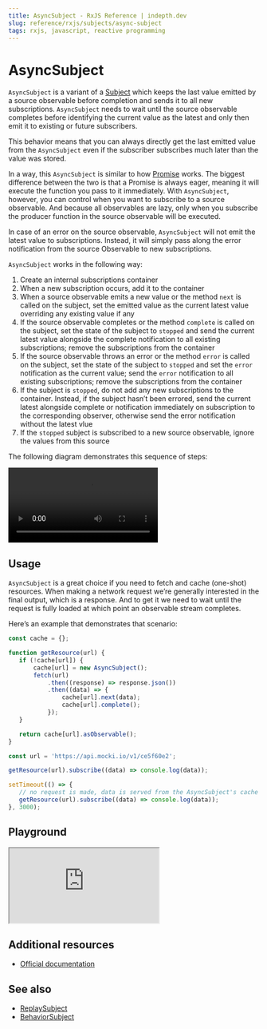 ```yaml
---
title: AsyncSubject - RxJS Reference | indepth.dev
slug: reference/rxjs/subjects/async-subject
tags: rxjs, javascript, reactive programming
---
```


# AsyncSubject

`AsyncSubject` is a variant of a [Subject](https://indepth.dev/reference/rxjs/subjects) which keeps the last value emitted by a source observable before completion and sends it to all new subscriptions. `AsyncSubject` needs to wait until the source observable completes before identifying the current value as the latest and only then emit it to existing or future subscribers.

This behavior means that you can always directly get the last emitted value from the `AsyncSubject` even if the subscriber subscribes much later than the value was stored.

In a way, this `AsyncSubject` is similar to how [Promise](https://developer.mozilla.org/en-US/docs/Web/JavaScript/Reference/Global_Objects/Promise) works. The biggest difference between the two is that a Promise is always eager, meaning it will execute the function you pass to it immediately. With `AsyncSubject`, however, you can control when you want to subscribe to a source observable. And because all observables are lazy, only when you subscribe the producer function in the source observable will be executed.

In case of an error on the source observable, `AsyncSubject` will not emit the latest value to subscriptions. Instead, it will simply pass along the error notification from the source Observable to new subscriptions.

`AsyncSubject` works in the following way:

1. Create an internal subscriptions container
2. When a new subscription occurs, add it to the container
3. When a source observable emits a new value or the method `next` is called on the subject, set the emitted value as the current latest value overriding any existing value if any
4. If the source observable completes or the method `complete` is called on the subject, set the state of the subject to `stopped` and send the current latest value alongside the complete notification to all existing subscriptions; remove the subscriptions from the container
5. If the source observable throws an error or the method `error` is called on the subject, set the state of the subject to `stopped` and set the `error` notification as the current value; send the `error` notification to all existing subscriptions; remove the subscriptions from the container
6. If the subject is `stopped`, do not add any new subscriptions to the container. Instead, if the subject hasn’t been errored, send the current latest alongside complete or notification immediately on subscription to the corresponding observer, otherwise send the error notification without the latest vlue
7. If the `stopped` subject is subscribed to a new source observable, ignore the values from this source

The following diagram demonstrates this sequence of steps:

<video>
    <source src="https://images.indepth.dev/references/rxjs/subjects/async-subject.mp4">
</video>

## Usage
`AsyncSubject` is a great choice if you need to fetch and cache (one-shot) resources. When making a network request we’re generally interested in the final output, which is a response. And to get it we need to wait until the request is fully loaded at which point an observable stream completes.

Here’s an example that demonstrates that scenario:

```javascript
const cache = {};

function getResource(url) {
   if (!cache[url]) {
       cache[url] = new AsyncSubject();
       fetch(url)
           .then((response) => response.json())
           .then((data) => {
               cache[url].next(data);
               cache[url].complete();
           });
   }

   return cache[url].asObservable();
}

const url = 'https://api.mocki.io/v1/ce5f60e2';

getResource(url).subscribe((data) => console.log(data));

setTimeout(() => {
   // no request is made, data is served from the AsyncSubject's cache
   getResource(url).subscribe((data) => console.log(data));
}, 3000);
```

## Playground

<iframe src="https://stackblitz.com/edit/indepth-rxjs-async-subject?embed=1&file=index.ts"></iframe>

## Additional resources

- [Official documentation](https://rxjs-dev.firebaseapp.com/api/index/class/AsyncSubject)

## See also

- [ReplaySubject](https://indepth.dev/reference/rxjs/subjects/replay-subject)
- [BehaviorSubject](https://indepth.dev/reference/rxjs/subjects/behavior-subject)

